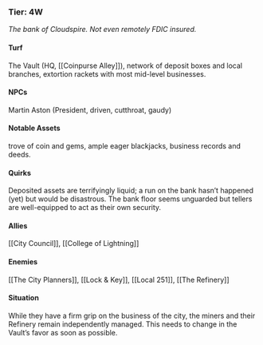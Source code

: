 ---
---

### Tier: 4W
*The bank of Cloudspire. Not even remotely FDIC insured.*

#### **Turf**
The Vault (HQ, [[Coinpurse Alley]]), network of deposit boxes and local branches, extortion rackets with most mid-level businesses. 

#### **NPCs**
Martin Aston (President, driven, cutthroat, gaudy)

#### **Notable Assets**
trove of coin and gems, ample eager blackjacks, business records and deeds.

#### **Quirks**
Deposited assets are terrifyingly liquid; a run on the bank hasn’t happened (yet) but would be disastrous. The bank floor seems unguarded but tellers are well-equipped to act as their own security.

#### **Allies**
[[City Council]], [[College of Lightning]]

#### **Enemies**
[[The City Planners]], [[Lock & Key]], [[Local 251]], [[The Refinery]]

#### **Situation**
While they have a firm grip on the business of the city, the miners and their Refinery remain independently managed. This needs to change in the Vault’s favor as soon as possible. 